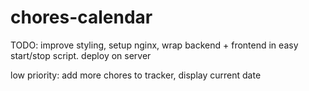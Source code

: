 # chores-calendar
TODO: improve styling, setup nginx, wrap backend + frontend in easy start/stop script. deploy on server

low priority: add more chores to tracker, display current date
